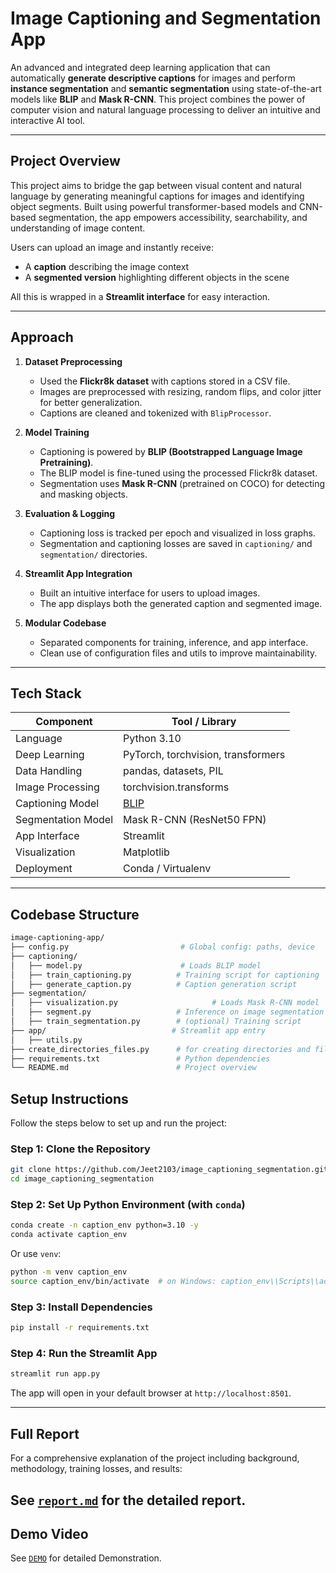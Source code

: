 # Image Captioning and Segmentation App

An advanced and integrated deep learning application that can automatically **generate descriptive captions** for images and perform **instance segmentation** and **semantic segmentation** using state-of-the-art models like **BLIP** and **Mask R-CNN**. This project combines the power of computer vision and natural language processing to deliver an intuitive and interactive AI tool.

---

## Project Overview

This project aims to bridge the gap between visual content and natural language by generating meaningful captions for images and identifying object segments. Built using powerful transformer-based models and CNN-based segmentation, the app empowers accessibility, searchability, and understanding of image content.

Users can upload an image and instantly receive:
- A **caption** describing the image context
- A **segmented version** highlighting different objects in the scene

All this is wrapped in a **Streamlit interface** for easy interaction.

---

## Approach

1. **Dataset Preprocessing**
   - Used the **Flickr8k dataset** with captions stored in a CSV file.
   - Images are preprocessed with resizing, random flips, and color jitter for better generalization.
   - Captions are cleaned and tokenized with `BlipProcessor`.

2. **Model Training**
   - Captioning is powered by **BLIP (Bootstrapped Language Image Pretraining)**.
   - The BLIP model is fine-tuned using the processed Flickr8k dataset.
   - Segmentation uses **Mask R-CNN** (pretrained on COCO) for detecting and masking objects.

3. **Evaluation & Logging**
   - Captioning loss is tracked per epoch and visualized in loss graphs.
   - Segmentation and captioning losses are saved in `captioning/` and `segmentation/` directories.

4. **Streamlit App Integration**
   - Built an intuitive interface for users to upload images.
   - The app displays both the generated caption and segmented image.

5. **Modular Codebase**
   - Separated components for training, inference, and app interface.
   - Clean use of configuration files and utils to improve maintainability.

---

## Tech Stack

| Component         | Tool / Library                            |
|------------------|--------------------------------------------|
| Language          | Python 3.10                                |
| Deep Learning     | PyTorch, torchvision, transformers         |
| Data Handling     | pandas, datasets, PIL                      |
| Image Processing  | torchvision.transforms                     |
| Captioning Model  | [BLIP](https://github.com/salesforce/BLIP) |
| Segmentation Model| Mask R-CNN (ResNet50 FPN)                  |
| App Interface     | Streamlit                                  |
| Visualization     | Matplotlib                                 |
| Deployment        | Conda / Virtualenv                         |

---

## Codebase Structure

```bash
image-captioning-app/
├── config.py                         # Global config: paths, device
├── captioning/
│   ├── model.py                      # Loads BLIP model
│   ├── train_captioning.py          # Training script for captioning
│   ├── generate_caption.py          # Caption generation script
├── segmentation/
│   ├── visualization.py                     # Loads Mask R-CNN model
│   ├── segment.py                   # Inference on image segmentation
│   ├── train_segmentation.py        # (optional) Training script
├── app/                            # Streamlit app entry
│   ├── utils.py
├── create_directories_files.py      # for creating directories and files
├── requirements.txt                 # Python dependencies
└── README.md                        # Project overview
```

## Setup Instructions
Follow the steps below to set up and run the project:

### Step 1: Clone the Repository

```bash
git clone https://github.com/Jeet2103/image_captioning_segmentation.git
cd image_captioning_segmentation
```
###  Step 2: Set Up Python Environment (with `conda`)

```bash
conda create -n caption_env python=3.10 -y
conda activate caption_env

```
Or use `venv`:

```bash
python -m venv caption_env
source caption_env/bin/activate  # on Windows: caption_env\\Scripts\\activate

```
### Step 3: Install Dependencies

```bash
pip install -r requirements.txt

```
### Step 4: Run the Streamlit App

```bash
streamlit run app.py

```
The app will open in your default browser at `http://localhost:8501`.

---
## Full Report

For a comprehensive explanation of the project including background, methodology, training losses, and results:

See [`report.md`](./report.md) for the detailed report.
---
## Demo Video
See [`DEMO`](./DEMO_VIDEO.mp4) for detailed Demonstration. 


